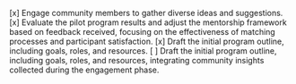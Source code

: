 [x] Engage community members to gather diverse ideas and suggestions.
[x] Evaluate the pilot program results and adjust the mentorship framework based on feedback received, focusing on the effectiveness of matching processes and participant satisfaction.
[x] Draft the initial program outline, including goals, roles, and resources.
[ ] Draft the initial program outline, including goals, roles, and resources, integrating community insights collected during the engagement phase.